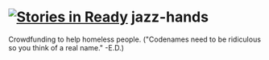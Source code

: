 [![Stories in Ready](https://badge.waffle.io/codeforboston/jazz-hands.png?label=ready&title=Ready)](https://waffle.io/codeforboston/jazz-hands)
jazz-hands
==========

Crowdfunding to help homeless people. ("Codenames need to be ridiculous so you think of a real name." -E.D.)
